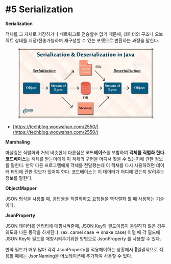 # #5 Serialization

**Serialization**

객체를 그 자체로 저장하거나 네트워크로 전송할수 없기 때문에, 데이터의 구조나 오브젝트 상태를 저장/전송가능하며 재구성할 수 있는 포맷으로 변환하는 과정을 말한다.

<figure><img src="../.gitbook/assets/image.png" alt=""><figcaption></figcaption></figure>

* [https://techblog.woowahan.com/2550/](https://techblog.woowahan.com/2550/)



**Marshaling**

마샬링은 직렬화와 거의 비슷한데 다른점은 **코드베이스**를 포함하여 **객체를 직렬화 한다. 코드베이스는** 객체를 받는이에게 이 객체의 구현을 어디서 찾을 수 있는지에 관한 정보를 말한다. 만약 다른 프로그램에게 객체를 전달했는데 이 객체를 다시 사용하려면 데이터 타입에 관한 정보가 있어야 한다. 코드베이스는 이 데이터가 어디에 있는지 알려주는 정보를 말한다.



**ObjectMapper**

JSON 형식을 사용할 때, 응답들을 직렬화하고 요청들을 역직렬화 할 때 사용하는 기술이다.



**JsonProperty**

JSON 데이터를 엔티티에 매핑시켜줄때, JSON Key와 필드이름이 동일하지 않은 경우 의도와 다른 동작을 하게된다. (ex. camel case -> snake case) 이럴 때 각 필드에 JSON Key와 필드를 매칭시켜주기위한 방법으로 JsonProperty 를 사용할 수 있다.

만약 필드가 매우 많아 각각 JsonProperty를 적용해야하는 상황에서 일괄적으로 적용할 때에는 JsonNaming을 어노테이션에 추가하여 사용할 수 있다.



